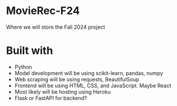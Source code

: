 # MovieRec-F24
Where we will store the Fall 2024 project


# Built with
- Python
- Model development will be using scikit-learn, pandas, numpy
- Web scraping will be using requests, BeautifulSoup
- Frontend will be using HTML, CSS, and JavaScript. Maybe React
- Most likely will be hosting using Heroku
- Flask or FastAPI for backend?
